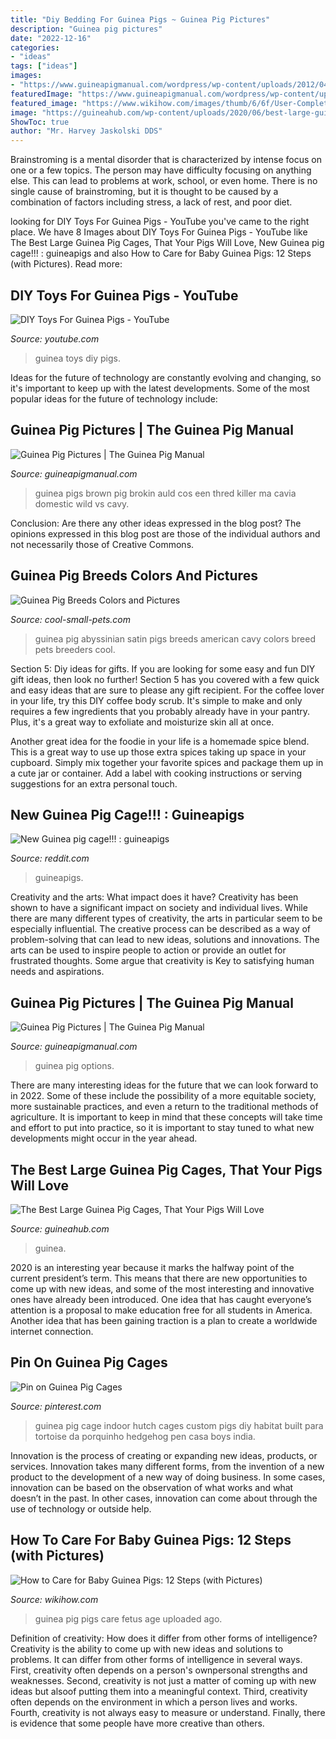 ```yaml
---
title: "Diy Bedding For Guinea Pigs ~ Guinea Pig Pictures"
description: "Guinea pig pictures"
date: "2022-12-16"
categories:
- "ideas"
tags: ["ideas"]
images:
- "https://www.guineapigmanual.com/wordpress/wp-content/uploads/2012/04/Brown_Cavy.jpg"
featuredImage: "https://www.guineapigmanual.com/wordpress/wp-content/uploads/2012/04/Brown_Cavy.jpg"
featured_image: "https://www.wikihow.com/images/thumb/6/6f/User-Completed-Image-Care-for-Baby-Guinea-Pigs-2018.07.17-07.44.26.0.jpg/670px-User-Completed-Image-Care-for-Baby-Guinea-Pigs-2018.07.17-07.44.26.0.jpg"
image: "https://guineahub.com/wp-content/uploads/2020/06/best-large-guinea-pig-cage-scaled-e1592920631861.jpg"
ShowToc: true
author: "Mr. Harvey Jaskolski DDS"
---
```



Brainstroming is a mental disorder that is characterized by intense focus on one or a few topics. The person may have difficulty focusing on anything else. This can lead to problems at work, school, or even home. There is no single cause of brainstroming, but it is thought to be caused by a combination of factors including stress, a lack of rest, and poor diet.

	

		
looking for DIY Toys For Guinea Pigs - YouTube you've came to the right place. We have 8 Images about DIY Toys For Guinea Pigs - YouTube like The Best Large Guinea Pig Cages, That Your Pigs Will Love, New Guinea pig cage!!! : guineapigs and also How to Care for Baby Guinea Pigs: 12 Steps (with Pictures). Read more:
		
    
## DIY Toys For Guinea Pigs - YouTube

<img loading=lazy src="https://i.ytimg.com/vi/1qgMRkyBN4g/maxresdefault.jpg" onerror="this.onerror=null;this.src='https://tse1.mm.bing.net/th?id=OIP._xC8asr2lVafCrKhaXygvgHaEK&amp;pid=15.1';" alt="DIY Toys For Guinea Pigs - YouTube">

_Source: youtube.com_

>guinea toys diy pigs. 

	

Ideas for the future of technology are constantly evolving and changing, so it's important to keep up with the latest developments. Some of the most popular ideas for the future of technology include: 

    
## Guinea Pig Pictures | The Guinea Pig Manual

<img loading=lazy src="https://www.guineapigmanual.com/wordpress/wp-content/uploads/2012/04/Brown_Cavy.jpg" onerror="this.onerror=null;this.src='https://tse1.mm.bing.net/th?id=OIP.CoAnlmKGl86O9yCVNgVkwwHaEz&amp;pid=15.1';" alt="Guinea Pig Pictures | The Guinea Pig Manual">

_Source: guineapigmanual.com_

>guinea pigs brown pig brokin auld cos een thred killer ma cavia domestic wild vs cavy. 

	

Conclusion: Are there any other ideas expressed in the blog post?
The opinions expressed in this blog post are those of the individual authors and not necessarily those of Creative Commons.

    
## Guinea Pig Breeds Colors And Pictures

<img loading=lazy src="https://www.cool-small-pets.com/image-files/guinea-pig-brees-abyssiniansatin.jpeg" onerror="this.onerror=null;this.src='https://tse2.mm.bing.net/th?id=OIP.w8rFCJ8YQCeuIAst07Lk9AAAAA&amp;pid=15.1';" alt="Guinea Pig Breeds Colors and Pictures">

_Source: cool-small-pets.com_

>guinea pig abyssinian satin pigs breeds american cavy colors breed pets breeders cool. 

	

Section 5: Diy ideas for gifts.
If you are looking for some easy and fun DIY gift ideas, then look no further! Section 5 has you covered with a few quick and easy ideas that are sure to please any gift recipient.
For the coffee lover in your life, try this DIY coffee body scrub. It's simple to make and only requires a few ingredients that you probably already have in your pantry. Plus, it's a great way to exfoliate and moisturize skin all at once.

Another great idea for the foodie in your life is a homemade spice blend. This is a great way to use up those extra spices taking up space in your cupboard. Simply mix together your favorite spices and package them up in a cute jar or container. Add a label with cooking instructions or serving suggestions for an extra personal touch.

    
## New Guinea Pig Cage!!! : Guineapigs

<img loading=lazy src="https://preview.redd.it/hkr3t4yg08ny.jpg?width=640&amp;crop=smart&amp;auto=webp&amp;s=f4c1b262cd73fbe5ee6ffd1fe870924f90a17c8e" onerror="this.onerror=null;this.src='https://tse3.mm.bing.net/th?id=OIP.8j-Ufsv7YrYompWTcw7wAAHaJ3&amp;pid=15.1';" alt="New Guinea pig cage!!! : guineapigs">

_Source: reddit.com_

>guineapigs. 

	

Creativity and the arts: What impact does it have?
Creativity has been shown to have a significant impact on society and individual lives. While there are many different types of creativity, the arts in particular seem to be especially influential. The creative process can be described as a way of problem-solving that can lead to new ideas, solutions and innovations. The arts can be used to inspire people to action or provide an outlet for frustrated thoughts. Some argue that creativity is Key to satisfying human needs and aspirations.

    
## Guinea Pig Pictures | The Guinea Pig Manual

<img loading=lazy src="https://www.guineapigmanual.com/wordpress/wp-content/uploads/2012/04/black_guinea_pig.jpg" onerror="this.onerror=null;this.src='https://tse2.mm.bing.net/th?id=OIP.l9cabe9MnjjqCj4D_KSmiwHaE1&amp;pid=15.1';" alt="Guinea Pig Pictures | The Guinea Pig Manual">

_Source: guineapigmanual.com_

>guinea pig options. 

	

There are many interesting ideas for the future that we can look forward to in 2022. Some of these include the possibility of a more equitable society, more sustainable practices, and even a return to the traditional methods of agriculture. It is important to keep in mind that these concepts will take time and effort to put into practice, so it is important to stay tuned to what new developments might occur in the year ahead.

    
## The Best Large Guinea Pig Cages, That Your Pigs Will Love

<img loading=lazy src="https://guineahub.com/wp-content/uploads/2020/06/best-large-guinea-pig-cage-scaled-e1592920631861.jpg" onerror="this.onerror=null;this.src='https://tse2.mm.bing.net/th?id=OIP.cG3QPwWsUdsObqRdE8AKxgHaET&amp;pid=15.1';" alt="The Best Large Guinea Pig Cages, That Your Pigs Will Love">

_Source: guineahub.com_

>guinea. 

	

2020 is an interesting year because it marks the halfway point of the current president’s term. This means that there are new opportunities to come up with new ideas, and some of the most interesting and innovative ones have already been introduced. One idea that has caught everyone’s attention is a proposal to make education free for all students in America. Another idea that has been gaining traction is a plan to create a worldwide internet connection.

    
## Pin On Guinea Pig Cages

<img loading=lazy src="https://i.pinimg.com/736x/c5/78/04/c5780432887263bf6120b4f5de49a8d9.jpg" onerror="this.onerror=null;this.src='https://tse3.mm.bing.net/th?id=OIP.T_9Uq-YMi5aepzHLR_OMXgHaJ3&amp;pid=15.1';" alt="Pin on Guinea Pig Cages">

_Source: pinterest.com_

>guinea pig cage indoor hutch cages custom pigs diy habitat built para tortoise da porquinho hedgehog pen casa boys india. 

	

Innovation is the process of creating or expanding new ideas, products, or services. Innovation takes many different forms, from the invention of a new product to the development of a new way of doing business. In some cases, innovation can be based on the observation of what works and what doesn’t in the past. In other cases, innovation can come about through the use of technology or outside help.

    
## How To Care For Baby Guinea Pigs: 12 Steps (with Pictures)

<img loading=lazy src="https://www.wikihow.com/images/thumb/6/6f/User-Completed-Image-Care-for-Baby-Guinea-Pigs-2018.07.17-07.44.26.0.jpg/670px-User-Completed-Image-Care-for-Baby-Guinea-Pigs-2018.07.17-07.44.26.0.jpg" onerror="this.onerror=null;this.src='https://tse4.mm.bing.net/th?id=OIP.VQHYRRnMuhXV8UOimyqpzwHaJ3&amp;pid=15.1';" alt="How to Care for Baby Guinea Pigs: 12 Steps (with Pictures)">

_Source: wikihow.com_

>guinea pig pigs care fetus age uploaded ago. 

	

Definition of creativity: How does it differ from other forms of intelligence?
Creativity is the ability to come up with new ideas and solutions to problems. It can differ from other forms of intelligence in several ways. First, creativity often depends on a person's ownpersonal strengths and weaknesses. Second, creativity is not just a matter of coming up with new ideas but alsoof putting them into a meaningful context. Third, creativity often depends on the environment in which a person lives and works. Fourth, creativity is not always easy to measure or understand. Finally, there is evidence that some people have more creative than others.

